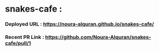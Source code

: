 # snakes-cafe :

### Deployed URL : https://noura-alquran.github.io/snakes-cafe/
### Recent PR Link : https://github.com/Noura-Alquran/snakes-cafe/pull/1
